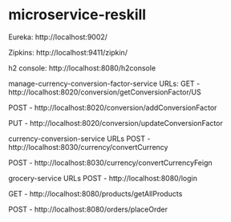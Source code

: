 # microservice-reskill
Eureka:
http://localhost:9002/

Zipkins:
http://localhost:9411/zipkin/

h2 console:
http://localhost:8080/h2console

manage-currency-conversion-factor-service URLs:
GET - http://localhost:8020/conversion/getConversionFactor/US

POST - http://localhost:8020/conversion/addConversionFactor

PUT - http://localhost:8020/conversion/updateConversionFactor

currency-conversion-service URLs
POST - http://localhost:8030/currency/convertCurrency

POST - http://localhost:8030/currency/convertCurrencyFeign

grocery-service URLs
POST - http://localhost:8080/login

GET - http://localhost:8080/products/getAllProducts

POST - http://localhost:8080/orders/placeOrder
